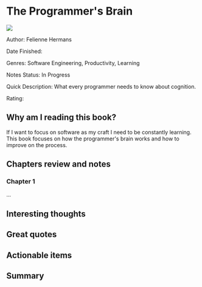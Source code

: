 # The Programmer's Brain
![](https://images.manning.com/360/480/resize/book/d/b33ec6a-7e93-40a4-afe3-2fd87fc1e014/Hermans-HI.png)

Author: Felienne Hermans

Date Finished: 

Genres: Software Engineering, Productivity, Learning

Notes Status: In Progress

Quick Description: What every programmer needs to know about cognition.

Rating: 


## Why am I reading this book?
If I want to focus on software as my craft I need to be constantly learning. This book focuses on how the programmer's brain works and how to improve on the process.

## Chapters review and notes
### Chapter 1
...

## Interesting thoughts


## Great quotes


## Actionable items


## Summary


